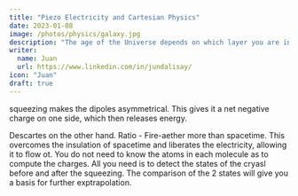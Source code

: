 ```yaml
---
title: "Piezo Electricity and Cartesian Physics"
date: 2023-01-08
image: /photos/physics/galaxy.jpg
description: "The age of the Universe depends on which layer you are in, as the effect of the confinement of the Negative Force"
writer:
  name: Juan
  url: https://www.linkedin.com/in/jundalisay/
icon: "Juan"
draft: true
---
```




squeezing makes the dipoles asymmetrical. This gives it a net negative charge on one side, which then releases energy. 

Descartes on the other hand. Ratio - Fire-aether more than spacetime. This overcomes the insulation of spacetime and liberates the electricity, allowing it to flow ot. You do not need to know the atoms in each molecule as to compute the charges. All you need is to detect the states of the cryasl before and after the squeezing. The comparison of the 2 states will give you a basis for further exptrapolation. 
